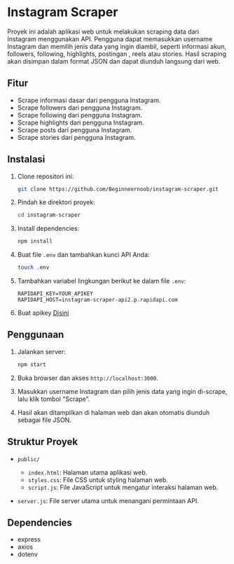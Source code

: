 # Instagram Scraper

Proyek ini adalah aplikasi web untuk melakukan scraping data dari Instagram menggunakan API. Pengguna dapat memasukkan username Instagram dan memilih jenis data yang ingin diambil, seperti informasi akun, followers, following, highlights, postingan , reels atau stories. Hasil scraping akan disimpan dalam format JSON dan dapat diunduh langsung dari web.

## Fitur

- Scrape informasi dasar dari pengguna Instagram.
- Scrape followers dari pengguna Instagram.
- Scrape following dari pengguna Instagram.
- Scrape highlights dari pengguna Instagram.
- Scrape posts dari pengguna Instagram.
- Scrape stories dari pengguna Instagram.

## Instalasi

1. Clone repositori ini:
    ```sh
    git clone https://github.com/Beginneernoob/instagram-scraper.git
    ```

2. Pindah ke direktori proyek:
    ```sh
    cd instagram-scraper
    ```

3. Install dependencies:
    ```sh
    npm install
    ```

4. Buat file `.env` dan tambahkan kunci API Anda:
    ```sh
    touch .env
    ```

5. Tambahkan variabel lingkungan berikut ke dalam file `.env`:
    ```
    RAPIDAPI_KEY=YOUR_APIKEY
    RAPIDAPI_HOST=instagram-scraper-api2.p.rapidapi.com

6. Buat apikey [Disini](https://rapidapi.com/social-api1-instagram/api/instagram-scraper-api2)

## Penggunaan

1. Jalankan server:
    ```sh
    npm start
    ```

2. Buka browser dan akses `http://localhost:3000`.

3. Masukkan username Instagram dan pilih jenis data yang ingin di-scrape, lalu klik tombol "Scrape".

4. Hasil akan ditampilkan di halaman web dan akan otomatis diunduh sebagai file JSON.

## Struktur Proyek

- `public/`
  - `index.html`: Halaman utama aplikasi web.
  - `styles.css`: File CSS untuk styling halaman web.
  - `script.js`: File JavaScript untuk mengatur interaksi halaman web.

- `server.js`: File server utama untuk menangani permintaan API.

## Dependencies

- express
- axios
- dotenv
